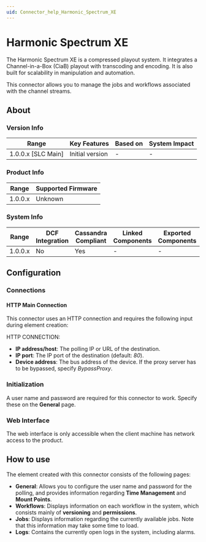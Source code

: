 ```yaml
---
uid: Connector_help_Harmonic_Spectrum_XE
---
```


# Harmonic Spectrum XE

The Harmonic Spectrum XE is a compressed playout system. It integrates a Channel-in-a-Box (CiaB) playout with transcoding and encoding. It is also built for scalability in manipulation and automation.

This connector allows you to manage the jobs and workflows associated with the channel streams.

## About

### Version Info

| Range                | Key Features     | Based on     | System Impact     |
|----------------------|------------------|--------------|-------------------|
| 1.0.0.x [SLC Main]   | Initial version  | -            | -                 |

### Product Info

| Range     | Supported Firmware     |
|-----------|------------------------|
| 1.0.0.x   | Unknown                |

### System Info

| Range     | DCF Integration     | Cassandra Compliant     | Linked Components     | Exported Components     |
|-----------|---------------------|-------------------------|-----------------------|-------------------------|
| 1.0.0.x   | No                  | Yes                     | -                     | -                       |

## Configuration

### Connections

#### HTTP Main Connection

This connector uses an HTTP connection and requires the following input during element creation:

HTTP CONNECTION:

- **IP address/host**: The polling IP or URL of the destination.
- **IP port**: The IP port of the destination (default: *80*).
- **Device address**: The bus address of the device. If the proxy server has to be bypassed, specify *BypassProxy*.

### Initialization

A user name and password are required for this connector to work. Specify these on the **General** page.

### Web Interface

The web interface is only accessible when the client machine has network access to the product.

## How to use

The element created with this connector consists of the following pages:

- **General**: Allows you to configure the user name and password for the polling, and provides information regarding **Time Management** and **Mount Points**.
- **Workflows**: Displays information on each workflow in the system, which consists mainly of **versioning** and **permissions**.
- **Jobs**: Displays information regarding the currently available jobs. Note that this information may take some time to load.
- **Logs**: Contains the currently open logs in the system, including alarms.
